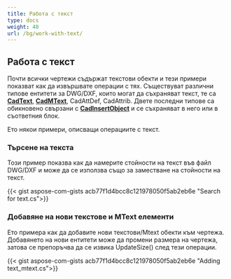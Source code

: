 ```yaml
---
title: Работа с текст
type: docs
weight: 40
url: /bg/work-with-text/
---
```


## **Работа с текст**

Почти всички чертежи съдържат текстови обекти и тези примери показват как да извършвате операции с тях.
Съществуват различни типове ентитети за DWG/DXF, които могат да съхраняват текст, те са [**CadText**](https://reference.aspose.com/cad/net/aspose.cad.fileformats.cad.cadobjects/cadtext/), 
[**CadMText**](https://reference.aspose.com/cad/net/aspose.cad.fileformats.cad.cadobjects/cadmtext/),
CadAttDef, CadAttrib. Двете последни типове са обикновено свързани 
с [**CadInsertObject**](https://reference.aspose.com/cad/net/aspose.cad.fileformats.cad.cadobjects/cadinsertobject/)
и се съхраняват в него или в съответния блок.

Ето някои примери, описващи операциите с текст.

### **Търсене на текста**

Този пример показва как да намерите стойности на текст във файл DWG/DXF и може да се използва също за заместване на стойности на текст.

{{< gist aspose-com-gists acb77f1d4bcc8c121978050f5ab2eb6e "Search for text.cs">}}

### **Добавяне на нови текстове и MText елементи**

Ето примера как да добавите нови текстови/Mtext обекти към чертежа. Добавянето на нови ентитети може да промени размера на чертежа, затова се препоръчва
да се извика UpdateSize() след тези операции.

{{< gist aspose-com-gists acb77f1d4bcc8c121978050f5ab2eb6e "Adding text_mtext.cs">}}
